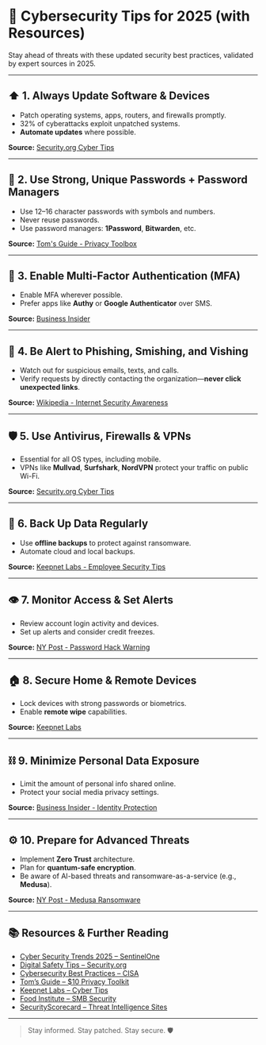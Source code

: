 # 🔐 Cybersecurity Tips for 2025 (with Resources)

Stay ahead of threats with these updated security best practices, validated by expert sources in 2025.

---

## ⬆️ 1. Always Update Software & Devices
- Patch operating systems, apps, routers, and firewalls promptly.
- 32% of cyberattacks exploit unpatched systems.
- **Automate updates** where possible.

**Source:** [Security.org Cyber Tips](https://www.security.org/digital-safety/cyber-security-tips/?utm_source=chatgpt.com)

---

## 🔑 2. Use Strong, Unique Passwords + Password Managers
- Use 12–16 character passwords with symbols and numbers.
- Never reuse passwords.
- Use password managers: **1Password**, **Bitwarden**, etc.

**Source:** [Tom's Guide - Privacy Toolbox](https://www.tomsguide.com/computing/online-security/we-asked-cybersecurity-experts-to-build-a-privacy-toolbox-for-usd10-per-month-heres-what-they-came-up-with-and-more?utm_source=chatgpt.com)

---

## 🔐 3. Enable Multi-Factor Authentication (MFA)
- Enable MFA wherever possible.
- Prefer apps like **Authy** or **Google Authenticator** over SMS.

**Source:** [Business Insider](https://www.businessinsider.com/airlines-hacked-scattered-spider-cybersecurity-2025-6?utm_source=chatgpt.com)

---

## 🎣 4. Be Alert to Phishing, Smishing, and Vishing
- Watch out for suspicious emails, texts, and calls.
- Verify requests by directly contacting the organization—**never click unexpected links**.

**Source:** [Wikipedia - Internet Security Awareness](https://en.wikipedia.org/wiki/Internet_security_awareness?utm_source=chatgpt.com)

---

## 🛡️ 5. Use Antivirus, Firewalls & VPNs
- Essential for all OS types, including mobile.
- VPNs like **Mullvad**, **Surfshark**, **NordVPN** protect your traffic on public Wi-Fi.

**Source:** [Security.org Cyber Tips](https://www.security.org/digital-safety/cyber-security-tips/?utm_source=chatgpt.com)

---

## 💾 6. Back Up Data Regularly
- Use **offline backups** to protect against ransomware.
- Automate cloud and local backups.

**Source:** [Keepnet Labs - Employee Security Tips](https://keepnetlabs.com/blog/top-cyber-security-tips-for-employees-2025?utm_source=chatgpt.com)

---

## 👁️ 7. Monitor Access & Set Alerts
- Review account login activity and devices.
- Set up alerts and consider credit freezes.

**Source:** [NY Post - Password Hack Warning](https://nypost.com/2025/06/23/lifestyle/hackers-are-stealing-your-personal-information-using-this-password-hack-heres-how-to-protect-yourself/?utm_source=chatgpt.com)

---

## 🏠 8. Secure Home & Remote Devices
- Lock devices with strong passwords or biometrics.
- Enable **remote wipe** capabilities.

**Source:** [Keepnet Labs](https://keepnetlabs.com/blog/top-cyber-security-tips-for-employees-2025?utm_source=chatgpt.com)

---

## ⛓️ 9. Minimize Personal Data Exposure
- Limit the amount of personal info shared online.
- Protect your social media privacy settings.

**Source:** [Business Insider - Identity Protection](https://www.businessinsider.com/former-cybercriminal-shares-how-to-protect-identity-avoid-hacked-online-2025-1?utm_source=chatgpt.com)

---

## ⚙️ 10. Prepare for Advanced Threats
- Implement **Zero Trust** architecture.
- Plan for **quantum-safe encryption**.
- Be aware of AI-based threats and ransomware-as-a-service (e.g., **Medusa**).

**Source:** [NY Post - Medusa Ransomware](https://nypost.com/2025/03/18/tech/gmail-outlook-users-warned-of-dangerous-threat-from-medusa-ransomware/?utm_source=chatgpt.com)

---

## 📚 Resources & Further Reading
- [Cyber Security Trends 2025 – SentinelOne](https://www.sentinelone.com/cybersecurity-101/cybersecurity/cyber-security-trends/?utm_source=chatgpt.com)
- [Digital Safety Tips – Security.org](https://www.security.org/digital-safety/cyber-security-tips/?utm_source=chatgpt.com)
- [Cybersecurity Best Practices – CISA](https://www.cisa.gov/topics/cybersecurity-best-practices?utm_source=chatgpt.com)
- [Tom’s Guide – $10 Privacy Toolkit](https://www.tomsguide.com/computing/online-security/we-asked-cybersecurity-experts-to-build-a-privacy-toolbox-for-usd10-per-month-heres-what-they-came-up-with-and-more?utm_source=chatgpt.com)
- [Keepnet Labs – Cyber Tips](https://keepnetlabs.com/blog/top-cyber-security-tips-for-employees-2025?utm_source=chatgpt.com)
- [Food Institute – SMB Security](https://foodinstitute.com/focus/5-cybersecurity-tips-for-2025/?utm_source=chatgpt.com)
- [SecurityScorecard – Threat Intelligence Sites](https://securityscorecard.com/blog/how-to-stay-updated-on-cybersecurity-threats-and-trends/?utm_source=chatgpt.com)

---

> Stay informed. Stay patched. Stay secure. 🛡️
